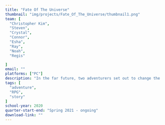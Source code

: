 ```yaml
---
title: "Fate Of The Universe"
thumbnail: "img/projects/Fate_Of_The_Universe/thumbnail1.png"
team: [
  "Christopher Kim",
  "Steven",
  "Crystal",
  "Connor",
  "Esha",
  "Ray",
  "Noah",
  "Regis"

]
email: ""
platforms: ["PC"]
description: "In the far future, two adventurers set out to change the ultimate fate of the universe."
tags: [
  "adventure",
  "RPG",
  "story"
]
school-year: 2020
quarter-start-end: "Spring 2021 - ongoing"
download-link: ""
---
```

